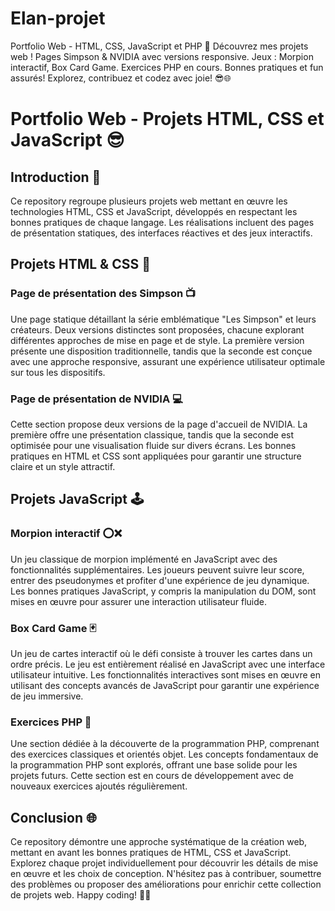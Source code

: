# Elan-projet
Portfolio Web - HTML, CSS, JavaScript et PHP 🚀 Découvrez mes projets web ! Pages Simpson &amp; NVIDIA avec versions responsive. Jeux : Morpion interactif, Box Card Game. Exercices PHP en cours. Bonnes pratiques et fun assurés! Explorez, contribuez et codez avec joie! 😎🌐

# Portfolio Web - Projets HTML, CSS et JavaScript 😎

## Introduction 🚀

Ce repository regroupe plusieurs projets web mettant en œuvre les technologies HTML, CSS et JavaScript, développés en respectant les bonnes pratiques de chaque langage. Les réalisations incluent des pages de présentation statiques, des interfaces réactives et des jeux interactifs.

## Projets HTML & CSS 🎨

### Page de présentation des Simpson 📺

Une page statique détaillant la série emblématique "Les Simpson" et leurs créateurs. Deux versions distinctes sont proposées, chacune explorant différentes approches de mise en page et de style. La première version présente une disposition traditionnelle, tandis que la seconde est conçue avec une approche responsive, assurant une expérience utilisateur optimale sur tous les dispositifs.

### Page de présentation de NVIDIA 💻

Cette section propose deux versions de la page d'accueil de NVIDIA. La première offre une présentation classique, tandis que la seconde est optimisée pour une visualisation fluide sur divers écrans. Les bonnes pratiques en HTML et CSS sont appliquées pour garantir une structure claire et un style attractif.

## Projets JavaScript 🕹️

### Morpion interactif ⭕❌

Un jeu classique de morpion implémenté en JavaScript avec des fonctionnalités supplémentaires. Les joueurs peuvent suivre leur score, entrer des pseudonymes et profiter d'une expérience de jeu dynamique. Les bonnes pratiques JavaScript, y compris la manipulation du DOM, sont mises en œuvre pour assurer une interaction utilisateur fluide.

### Box Card Game 🃏

Un jeu de cartes interactif où le défi consiste à trouver les cartes dans un ordre précis. Le jeu est entièrement réalisé en JavaScript avec une interface utilisateur intuitive. Les fonctionnalités interactives sont mises en œuvre en utilisant des concepts avancés de JavaScript pour garantir une expérience de jeu immersive.

### Exercices PHP 🚀

Une section dédiée à la découverte de la programmation PHP, comprenant des exercices classiques et orientés objet. Les concepts fondamentaux de la programmation PHP sont explorés, offrant une base solide pour les projets futurs. Cette section est en cours de développement avec de nouveaux exercices ajoutés régulièrement.

## Conclusion 🌐

Ce repository démontre une approche systématique de la création web, mettant en avant les bonnes pratiques de HTML, CSS et JavaScript. Explorez chaque projet individuellement pour découvrir les détails de mise en œuvre et les choix de conception. N'hésitez pas à contribuer, soumettre des problèmes ou proposer des améliorations pour enrichir cette collection de projets web. Happy coding! 🚀✨
